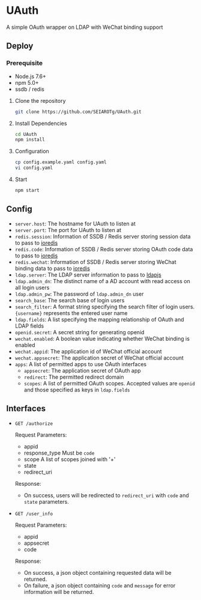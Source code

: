 # UAuth

A simple OAuth wrapper on LDAP with WeChat binding support

## Deploy

### Prerequisite

* Node.js 7.6+
* npm 5.0+
* ssdb / redis

1. Clone the repository
	```sh
	git clone https://github.com/SEIAROTg/UAuth.git
	```
2. Install Dependencies
	```sh
	cd UAuth
	npm install
	```
3. Configuration
	```sh
	cp config.example.yaml config.yaml
	vi config.yaml
	```
4. Start
	```sh
	npm start
	```

## Config

* `server.host`: The hostname for UAuth to listen at
* `server.port`: The port for UAuth to listen at
* `redis.session`: Information of SSDB / Redis server storing session data to pass to [ioredis](https://github.com/luin/ioredis)
* `redis.code`: Information of SSDB / Redis server storing OAuth code data to pass to [ioredis](https://github.com/luin/ioredis)
* `redis.wechat`: Information of SSDB / Redis server storing WeChat binding data to pass to [ioredis](https://github.com/luin/ioredis)
* `ldap.server`: The LDAP server information to pass to [ldapjs](http://ldapjs.org/client.html)
* `ldap.admin_dn`: The distinct name of a AD account with read access on all login users
* `ldap.admin_pw`: The password of `ldap.admin_dn` user
* `search_base`: The search base of login users
* `search_filter`: A format string specifying the search filter of login users. `{username}` represents the entered user name
* `ldap.fields`: A list specifying the mapping relationship of OAuth and LDAP fields
* `openid.secret`: A secret string for generating openid
* `wechat.enabled`: A boolean value indicating whether WeChat binding is enabled
* `wechat.appid`: The application id of WeChat official account
* `wechat.appsecret`: The application secret of WeChat official account
* `apps`: A list of permitted apps to use OAuth interfaces
	* `appsecret`: The application secret of OAuth app
	* `redirect`: The permitted redirect domain
	* `scopes`: A list of permitted OAuth scopes. Accepted values are `openid` and those specified as keys in `ldap.fields`

## Interfaces

* `GET /authorize`

	Request Parameters:
	* appid
	* response_type
		Must be `code`
	* scope
		A list of scopes joined with '+'
	* state
	* redirect_uri

	Response:
	* On success, users will be redirected to `redirect_uri` with `code` and `state` parameters.

* `GET /user_info`

	Request Parameters:
	* appid
	* appsecret
	* code

	Response:
	* On success, a json object containing requested data will be returned.
	* On failure, a json object containing `code` and `message` for error information will be returned.
